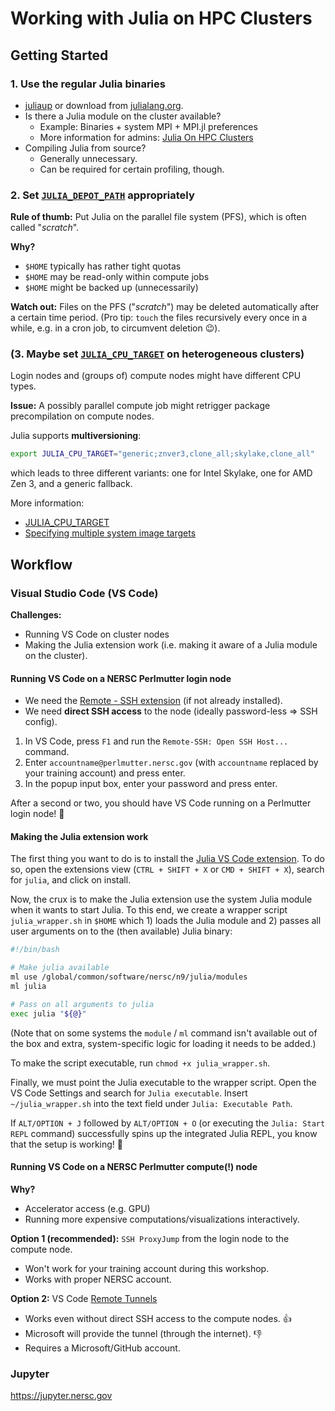 # Working with Julia on HPC Clusters

## Getting Started

### 1. Use the regular Julia binaries

* [juliaup](https://github.com/JuliaLang/juliaup) or download from [julialang.org](https://julialang.org/downloads/).
* Is there a Julia module on the cluster available?
  * Example: Binaries + system MPI + MPI.jl preferences
  * More information for admins: [Julia On HPC Clusters](https://juliahpc.github.io/JuliaOnHPCClusters/sysadmin_julia/)
* Compiling Julia from source?
  * Generally unnecessary.
  * Can be required for certain profiling, though.

### 2. Set [`JULIA_DEPOT_PATH`](https://docs.julialang.org/en/v1/manual/environment-variables/#JULIA_DEPOT_PATH) appropriately

**Rule of thumb:** Put Julia on the parallel file system (PFS), which is often called "*scratch*".

**Why?**
* `$HOME` typically has rather tight quotas
* `$HOME` may be read-only within compute jobs
* `$HOME` might be backed up (unnecessarily)

**Watch out:** Files on the PFS ("*scratch*") may be deleted automatically after a certain time period. (Pro tip: `touch` the files recursively every once in a while, e.g. in a cron job, to circumvent deletion 😉).

### (3. Maybe set [`JULIA_CPU_TARGET`](https://docs.julialang.org/en/v1/manual/environment-variables/#JULIA_CPU_TARGET) on heterogeneous clusters)

Login nodes and (groups of) compute nodes might have different CPU types.

**Issue:** A possibly parallel compute job might retrigger package precompilation on compute nodes.

Julia supports **multiversioning**:

```bash
export JULIA_CPU_TARGET="generic;znver3,clone_all;skylake,clone_all"
```

which leads to three different variants: one for Intel Skylake, one for AMD Zen 3, and a generic fallback.

More information:
* [JULIA_CPU_TARGET](https://docs.julialang.org/en/v1/manual/environment-variables/#JULIA_CPU_TARGET)
* [Specifying multiple system image targets](https://docs.julialang.org/en/v1/devdocs/sysimg/#Specifying-multiple-system-image-targets)


## Workflow

### Visual Studio Code (VS Code)

**Challenges:**
* Running VS Code on cluster nodes
* Making the Julia extension work (i.e. making it aware of a Julia module on the cluster).

#### Running VS Code on a NERSC Perlmutter login node

* We need the [Remote - SSH extension](https://marketplace.visualstudio.com/items?itemName=ms-vscode-remote.remote-ssh) (if not already installed).
* We need **direct SSH access** to the node (ideally password-less ⇒ SSH config).

1) In VS Code, press `F1` and run the `Remote-SSH: Open SSH Host...` command.
2) Enter `accountname@perlmutter.nersc.gov` (with `accountname` replaced by your training account) and press enter.
3) In the popup input box, enter your password and press enter.

After a second or two, you should have VS Code running on a Perlmutter login node! 🎉 

#### Making the Julia extension work

The first thing you want to do is to install the [Julia VS Code extension](https://marketplace.visualstudio.com/items?itemName=julialang.language-julia). To do so, open the extensions view (`CTRL + SHIFT + X` or `CMD + SHIFT + X`), search for `julia`, and click on install.

Now, the crux is to make the Julia extension use the system Julia module when it wants to start Julia. To this end, we create a wrapper script `julia_wrapper.sh` in `$HOME` which 1) loads the Julia module and 2) passes all user arguments on to the (then available) Julia binary:

```bash
#!/bin/bash

# Make julia available
ml use /global/common/software/nersc/n9/julia/modules
ml julia

# Pass on all arguments to julia
exec julia "${@}"
```

(Note that on some systems the `module` / `ml` command isn't available out of the box and extra, system-specific logic for loading it needs to be added.)

To make the script executable, run `chmod +x julia_wrapper.sh`.

Finally, we must point the Julia executable to the wrapper script. Open the VS Code Settings and search for `Julia executable`. Insert `~/julia_wrapper.sh` into the text field under `Julia: Executable Path`.

If `ALT/OPTION + J` followed by `ALT/OPTION + O` (or executing the `Julia: Start REPL` command) successfully spins up the integrated Julia REPL, you know that the setup is working! 🎉

#### Running VS Code on a NERSC Perlmutter compute(!) node

**Why?**
* Accelerator access (e.g. GPU)
* Running more expensive computations/visualizations interactively.

**Option 1 (recommended):** `SSH ProxyJump` from the login node to the compute node.
* Won't work for your training account during this workshop.
* Works with proper NERSC account.

**Option 2:** VS Code [Remote Tunnels](https://code.visualstudio.com/docs/remote/tunnels)
* Works even without direct SSH access to the compute nodes. 👍
* Microsoft will provide the tunnel (through the internet). 👎
* Requires a Microsoft/GitHub account.


### Jupyter

https://jupyter.nersc.gov